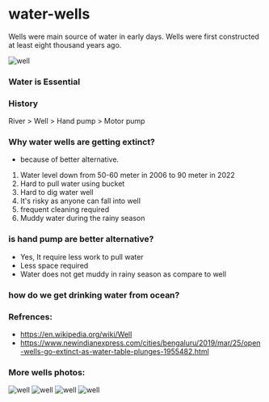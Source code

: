 # water-wells
Wells were main source of water in early days. Wells were first constructed at least eight thousand years ago.

![well](https://github.com/koolwithk/water-wells/blob/main/image/well.1.1.jpg?raw=true)

### Water is Essential

### History
River > Well > Hand pump > Motor pump

### Why water wells are getting extinct?
- because of better alternative.
1. Water level down from 50-60 meter in 2006 to 90 meter in 2022
2. Hard to pull water using bucket
3. Hard to dig water well
4. It's risky as anyone can fall into well
5. frequent cleaning required
6. Muddy water during the rainy season

### is hand pump are better alternative?
- Yes, It require less work to pull water
- Less space required
- Water does not get muddy in rainy season as compare to well

### how do we get drinking water from ocean?

### Refrences:
- https://en.wikipedia.org/wiki/Well
- https://www.newindianexpress.com/cities/bengaluru/2019/mar/25/open-wells-go-extinct-as-water-table-plunges-1955482.html

### More wells photos:

![well](https://github.com/koolwithk/water-wells/blob/main/image/well.1.2.jpg?raw=true)
![well](https://github.com/koolwithk/water-wells/blob/main/image/well.3.1.jpg?raw=true)
![well](https://github.com/koolwithk/water-wells/blob/main/image/well.2.4..jpg?raw=true)
![well](https://github.com/koolwithk/water-wells/blob/main/image/well.4.1..jpg?raw=true)